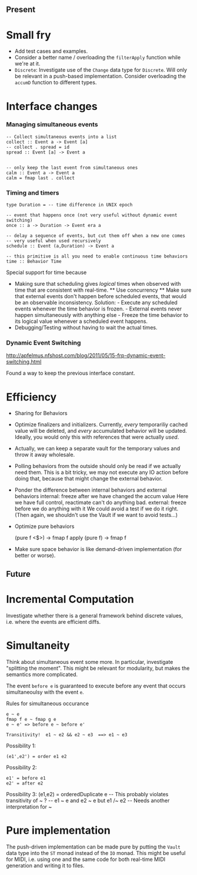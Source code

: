 Present
-------

Small fry
=========
* Add test cases and examples.
* Consider a better name / overloading the `filterApply` function while we're at it.
* `Discrete`: Investigate use of the `Change` data type for `Discrete`. Will only be relevant in a push-based implementation. Consider overloading the `accumD` function to different types.


Interface changes
=================

### Managing simultaneous events

    -- Collect simultaneous events into a list
    collect :: Event a -> Event [a]
    -- collect . spread = id
    spread :: Event [a] -> Event a


    -- only keep the last event from simultaneous ones
    calm :: Event a -> Event a
    calm = fmap last . collect

### Timing and timers

    type Duration = -- time difference in UNIX epoch

    -- event that happens once (not very useful without dynamic event switching)
    once :: a -> Duration -> Event era a

    -- delay a sequence of events, but cut them off when a new one comes
    -- very useful when used recursively
    schedule :: Event (a,Duration) -> Event a

    -- this primitive is all you need to enable continuous time behaviors
    time :: Behavior Time

Special support for time because

* Making sure that scheduling gives *logical* times when observed with  time  that are consistent with real-time.
** Use concurrency
** Make sure that external events don't happen before scheduled events,
    that would be an observable inconsistency.
    Solution:
        - Execute any scheduled events whenever the  time  behavior is frozen.
        - External events never happen simultaneously with anything else
        - Freeze the  time  behavior to its logical value whenever a scheduled
          event happens.
* Debugging/Testing without having to wait the actual times.


### Dynamic Event Switching
http://apfelmus.nfshost.com/blog/2011/05/15-frp-dynamic-event-switching.html

Found a way to keep the previous interface constant.


Efficiency
==========
* Sharing for Behaviors

* Optimize finalizers and initializers.
  Currently, *every* temporariliy cached value will be deleted,
  and *every* accumulated behavior will be updated.
  Ideally, you would only this with references that were actually *used*.
* Actually, we can keep a separate vault for the temporary values
  and throw it away wholesale.

* Polling behaviors from the outside should only be read if we actually need them.
  This is a bit tricky, we may not execute any IO action before doing that,
  because that might change the external behavior.
* Ponder the difference between internal behaviors and external behaviors
    internal: freeze after we have changed the accum value
        Here we have full control, reactimate can't do anything bad.
    external: freeze before we do anything with it
  We could avoid a test if we do it right.
  (Then again, we shouldn't use the Vault if we want to avoid tests...)

* Optimize pure behaviors

    (pure f <$>)   -> fmap f
    apply (pure f) -> fmap f

* Make sure space behavior is like demand-driven implementation (for better or worse).


Future
------

Incremental Computation
=======================
Investigate whether there is a general framework behind discrete values, i.e. where the events are efficient diffs.

Simultaneity
============
Think about simultaneous event some more. In particular, investigate "splitting the moment". This might be relevant for modularity, but makes the semantics more complicated.

The event `before e` is guaranteed to execute before any event that occurs simultaneoulsy with the event `e`.

Rules for simultaneous occurance

    e ~ e
    fmap f e ~ fmap g e
    e ~ e' => before e ~ before e'

    Transitivity!  e1 ~ e2 && e2 ~ e3  ==> e1 ~ e3

Possibility 1:

    (e1',e2') = order e1 e2

Possibility 2:

    e1' = before e1
    e2' = after e2

Possibility 3:
    (e1,e2) = orderedDuplicate e
    -- This probably violates transitivity of  ~ ?
    -- e1 ~ e and e2 ~ e  but  e1 /~ e2
    -- Needs another interpretation for  ~

Pure implementation
===================
The push-driven implementation can be made pure by putting the `Vault` data type into the `ST` monad instead of the `IO` monad. This might be useful for MIDI, i.e. using one and the same code for both real-time MIDI generation and writing it to files.




